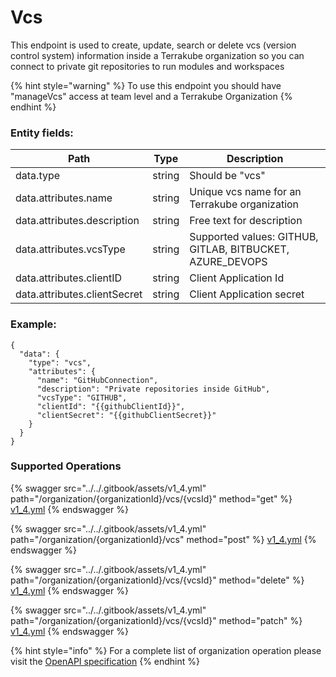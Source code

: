 # Vcs

This endpoint is used to create, update, search or delete vcs (version control system) information inside a Terrakube organization so you can connect to private git repositories to run modules and workspaces

{% hint style="warning" %}
To use this endpoint you should have "manageVcs" access at team level and a Terrakube Organization
{% endhint %}

### Entity fields:

| Path                         | Type   | Description                                                |
| ---------------------------- | ------ | ---------------------------------------------------------- |
| data.type                    | string | Should be "vcs"                                            |
| data.attributes.name         | string | Unique vcs name for an Terrakube organization              |
| data.attributes.description  | string | Free text for description                                  |
| data.attributes.vcsType      | string | Supported values: GITHUB, GITLAB, BITBUCKET, AZURE\_DEVOPS |
| data.attributes.clientID     | string | Client Application Id                                      |
| data.attributes.clientSecret | string | Client Application secret                                  |

### Example:

```
{
  "data": {
    "type": "vcs",
    "attributes": {
      "name": "GitHubConnection",
      "description": "Private repositories inside GitHub",
      "vcsType": "GITHUB",
      "clientId": "{{githubClientId}}",
      "clientSecret": "{{githubClientSecret}}"
    }
  }
}
```

### Supported Operations

{% swagger src="../../.gitbook/assets/v1_4.yml" path="/organization/{organizationId}/vcs/{vcsId}" method="get" %}
[v1_4.yml](../../.gitbook/assets/v1_4.yml)
{% endswagger %}

{% swagger src="../../.gitbook/assets/v1_4.yml" path="/organization/{organizationId}/vcs" method="post" %}
[v1_4.yml](../../.gitbook/assets/v1_4.yml)
{% endswagger %}

{% swagger src="../../.gitbook/assets/v1_4.yml" path="/organization/{organizationId}/vcs/{vcsId}" method="delete" %}
[v1_4.yml](../../.gitbook/assets/v1_4.yml)
{% endswagger %}

{% swagger src="../../.gitbook/assets/v1_4.yml" path="/organization/{organizationId}/vcs/{vcsId}" method="patch" %}
[v1_4.yml](../../.gitbook/assets/v1_4.yml)
{% endswagger %}

{% hint style="info" %}
For a complete list of organization operation please visit the [OpenAPI specification](https://github.com/AzBuilder/terrakube-server/tree/main/openapi-spec)
{% endhint %}
